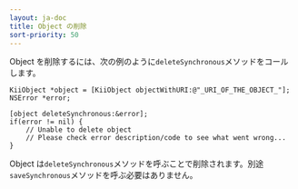```yaml
---
layout: ja-doc
title: Object の削除
sort-priority: 50
---
```

Object を削除するには、次の例のように`deleteSynchronous`メソッドをコールします。

```objc
KiiObject *object = [KiiObject objectWithURI:@"_URI_OF_THE_OBJECT_"];
NSError *error;

[object deleteSynchronous:&error];
if(error != nil) {
    // Unable to delete object
    // Please check error description/code to see what went wrong...
}
```

Object は`deleteSynchronous`メソッドを呼ぶことで削除されます。別途`saveSynchronous`メソッドを呼ぶ必要はありません。
